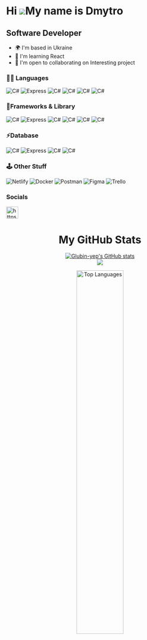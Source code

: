 Hi ![](https://user-images.githubusercontent.com/18350557/176309783-0785949b-9127-417c-8b55-ab5a4333674e.gif)My name is Dmytro
==============================================================================================================================

Software Developer
------------

* 🌍  I'm based in Ukraine
* 🧠  I'm learning React
* 🤝  I'm open to collaborating on Interesting project

###  👩‍💻 Languages 

<p align="left">
<img src="https://img.shields.io/badge/C%23-239120?style=for-the-badge&logo=c-sharp&logoColor=white" alt="C#" />
<img src="https://img.shields.io/badge/Python-FFD43B?style=for-the-badge&logo=python&logoColor=blue" alt="Express" />
  <img src="https://img.shields.io/badge/JavaScript-323330?style=for-the-badge&logo=javascript&logoColor=F7DF1E" alt="C#" />
  <img src="https://img.shields.io/badge/TypeScript-007ACC?style=for-the-badge&logo=typescript&logoColor=white" alt="C#" />
   <img src="https://img.shields.io/badge/HTML5-E34F26?style=for-the-badge&logo=html5&logoColor=white" alt="C#" />
  <img src="https://img.shields.io/badge/CSS3-1572B6?style=for-the-badge&logo=css3&logoColor=white" alt="C#" />

</p>

###  🚀Frameworks & Library

<p align="left">
<img src="https://img.shields.io/badge/.NET-512BD4?style=for-the-badge&logo=dotnet&logoColor=white" alt="C#" />
<img src="https://img.shields.io/badge/Express.js-000000?style=for-the-badge&logo=express&logoColor=white" alt="Express" />
  <img src="https://img.shields.io/badge/JWT-000000?style=for-the-badge&logo=JSON%20web%20tokens&logoColor=white" alt="C#" />
  <img src="https://img.shields.io/badge/Node.js-339933?style=for-the-badge&logo=nodedotjs&logoColor=white" alt="C#" />
  <img src="https://img.shields.io/badge/React-20232A?style=for-the-badge&logo=react&logoColor=61DAFB" alt="C#" />
  <img src="https://img.shields.io/badge/Bootstrap-563D7C?style=for-the-badge&logo=bootstrap&logoColor=white" alt="C#" />
</p>

###  ⚡Database 

<p align="left">
<img src="https://img.shields.io/badge/MongoDB-4EA94B?style=for-the-badge&logo=mongodb&logoColor=white" alt="C#" />
<img src="https://img.shields.io/badge/MySQL-005C84?style=for-the-badge&logo=mysql&logoColor=white" alt="Express" />
  <img src="https://img.shields.io/badge/PostgreSQL-316192?style=for-the-badge&logo=postgresql&logoColor=white" alt="C#" />
  <img src="https://img.shields.io/badge/SQLite-07405E?style=for-the-badge&logo=sqlite&logoColor=white" alt="C#" />
</p>



<h3>🕹️ Other Stuff</h3>  
  
 ![Netlify](https://img.shields.io/badge/netlify-%23000000.svg?style=for-the-badge&logo=netlify&logoColor=#00C7B7) ![Docker](https://img.shields.io/badge/docker-%230db7ed.svg?style=for-the-badge&logo=docker&logoColor=white) ![Postman](https://img.shields.io/badge/Postman-FF6C37?style=for-the-badge&logo=postman&logoColor=white) ![Figma](https://img.shields.io/badge/figma-%23F24E1E.svg?style=for-the-badge&logo=figma&logoColor=white) ![Trello](https://img.shields.io/badge/Trello-%23026AA7.svg?style=for-the-badge&logo=Trello&logoColor=white)

### Socials

<p align="left"> 
  
<a href="https://www.linkedin.com/in/dmytro-chyr/" target="blank">
  <img src="https://raw.githubusercontent.com/rahuldkjain/github-profile-readme-generator/master/src/images/icons/Social/linked-in-alt.svg" alt="https://www.linkedin.com/in/dmytro-chyr/" height="32" width="32" /></a>
  
</p>


<h1 align="center">My GitHub Stats</h1>
<div align="center">
<a href="http://www.github.com/Glubin-yep" align="center"><img src="https://github-readme-stats.vercel.app/api?username=Glubin-yep&show_icons=true&hide=&count_private=true&title_color=0891b2&text_color=ffffff&icon_color=0891b2&bg_color=1c1917&hide_border=true&show_icons=true" alt="Glubin-yep's GitHub stats" /></a>
</div>
<div align="center"> 
<a href="http://www.github.com/Glubin-yep" align="center"><img src="https://github-readme-streak-stats.herokuapp.com/?user=Glubin-yep&stroke=ffffff&background=1c1917&ring=0891b2&fire=0891b2&currStreakNum=ffffff&currStreakLabel=0891b2&sideNums=ffffff&sideLabels=ffffff&dates=ffffff&hide_border=true" /></a>
</div>

<div align="center">
  
  <a href="https://github.com/Glubin-yep" ><img src="https://github-readme-stats.vercel.app/api/top-langs/?username=Glubin-yep&langs_count=10&title_color=0891b2&theme=dark&text_color=ffffff&icon_color=0891b2&bg_color=1c1917&hide_border=true&locale=en&custom_title=Top%20%Languages" alt="Top Languages" width="50%"/></a>  
</div>
